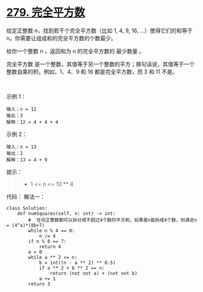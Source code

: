 # [279. 完全平方数](https://leetcode-cn.com/problems/perfect-squares/)

给定正整数 n，找到若干个完全平方数（比如 1, 4, 9, 16, ...）使得它们的和等于 n。你需要让组成和的完全平方数的个数最少。

给你一个整数 n ，返回和为 n 的完全平方数的 最少数量 。

完全平方数 是一个整数，其值等于另一个整数的平方；换句话说，其值等于一个整数自乘的积。例如，1、4、9 和 16 都是完全平方数，而 3 和 11 不是。

 

示例 1：
```
输入：n = 12
输出：3 
解释：12 = 4 + 4 + 4
```
示例 2：
```
输入：n = 13
输出：2
解释：13 = 4 + 9
```
提示：

>- 1 <= n <= 10 ** 4

代码：
解法一：
```python3
class Solution:
    def numSquares(self, n: int) -> int:
        #  任何正整数都可以拆分成不超过4个数的平方和，如果是n能拆成4个数，则满足n = (4^a)*(8b+7)
        while n % 4 == 0:
            n /= 4
        if n % 8 == 7:
            return 4
        a = 0
        while a ** 2 <= n:
            b = int((n - a ** 2) ** 0.5)
            if a ** 2 + b ** 2 == n:
                return (not not a) + (not not b)
            a += 1
        return 3
```